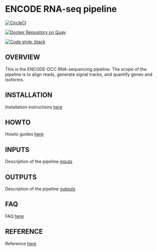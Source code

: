 ENCODE RNA-seq pipeline
=================================================
[![CircleCI](https://circleci.com/gh/ENCODE-DCC/rna-seq-pipeline/tree/dev1.1.svg?style=svg)](https://circleci.com/gh/ENCODE-DCC/rna-seq-pipeline/tree/dev1.1)

[![Docker Repository on Quay](https://quay.io/repository/encode-dcc/rna-seq-pipeline/status "Docker Repository on Quay")](https://quay.io/repository/encode-dcc/rna-seq-pipeline)

[![Code style: black](https://img.shields.io/badge/code%20style-black-000000.svg)](https://github.com/psf/black)

OVERVIEW
------------
This is the ENCODE-DCC RNA-sequencing pipeline. The scope of the pipeline is to align reads, generate signal tracks, and quantify genes and isoforms.

INSTALLATION
-------------
Installation instructions [here](docs/installation.md)

HOWTO
------
Howto guides [here](docs/howto.md)

INPUTS
--------
Description of the pipeline [inputs](docs/reference.md#inputs)

OUTPUTS
--------
Description of the pipeline [outputs](docs/reference.md#outputs)

FAQ
-----------
FAQ [here](docs/FAQ.md)

REFERENCE
----------
Reference [here](docs/reference.md)
